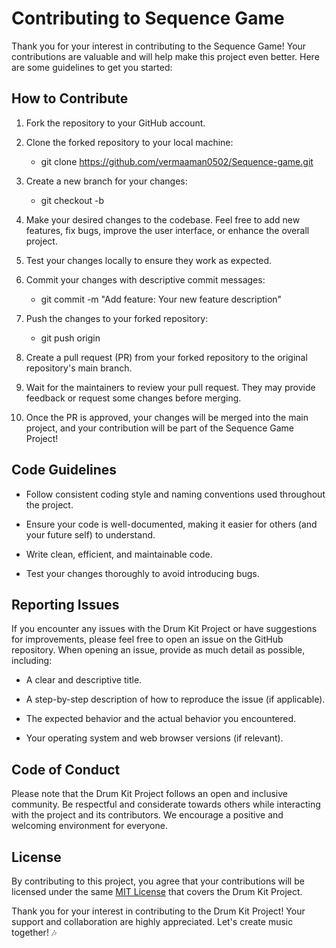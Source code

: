 # Contributing to Sequence Game

Thank you for your interest in contributing to the Sequence Game! Your contributions are valuable and will help make this project even better. Here are some guidelines to get you started:


## How to Contribute

1. Fork the repository to your GitHub account.

2. Clone the forked repository to your local machine:

    - git clone https://github.com/vermaaman0502/Sequence-game.git

3. Create a new branch for your changes:
    - git checkout -b <newBranchName>

4. Make your desired changes to the codebase. Feel free to add new features, fix bugs, improve the user interface, or enhance the overall project.

5. Test your changes locally to ensure they work as expected.

6. Commit your changes with descriptive commit messages:
    - git commit -m "Add feature: Your new feature description"

7. Push the changes to your forked repository:
    - git push origin <branchName>

8. Create a pull request (PR) from your forked repository to the original repository's main branch.

9. Wait for the maintainers to review your pull request. They may provide feedback or request some changes before merging.

10. Once the PR is approved, your changes will be merged into the main project, and your contribution will be part of the Sequence Game Project!


## Code Guidelines

- Follow consistent coding style and naming conventions used throughout the project.

- Ensure your code is well-documented, making it easier for others (and your future self) to understand.

- Write clean, efficient, and maintainable code.

- Test your changes thoroughly to avoid introducing bugs.


## Reporting Issues

If you encounter any issues with the Drum Kit Project or have suggestions for improvements, please feel free to open an issue on the GitHub repository. When opening an issue, provide as much detail as possible, including:

- A clear and descriptive title.

- A step-by-step description of how to reproduce the issue (if applicable).

- The expected behavior and the actual behavior you encountered.

- Your operating system and web browser versions (if relevant).


## Code of Conduct

Please note that the Drum Kit Project follows an open and inclusive community. Be respectful and considerate towards others while interacting with the project and its contributors. We encourage a positive and welcoming environment for everyone.


## License

By contributing to this project, you agree that your contributions will be licensed under the same [MIT License](LICENSE) that covers the Drum Kit Project.

Thank you for your interest in contributing to the Drum Kit Project! Your support and collaboration are highly appreciated. Let's create music together! 🎶






